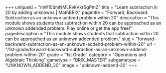 +++
uniqueid = "mW10dmNMLRvkVkrSgPmZ"
title = "Learn subtraction in 20 by adding unknowns | MathBRIX"
pagetitle = "Forward, Backward: Subtraction as an unknown addend problem within 20"
description = "This module shows students that subtraction within 20 can be approached as an unknown addended problem. Play online or get the app free!"
pagedescription = "This module shows students that subtraction within 20 can be approached as an unknown addended problem."
slug = "forward-backward-subtraction-as-an-unknown-addend-problem-within-20"
url = "/1st-grade/forward-backward-subtraction-as-an-unknown-addend-problem-within-20"
grade = "1st Grade"
category = "Operations and Algebraic Thinking"
gametype = "BRIX_MASTER"
subgametype = "UNKNOWN_ADDEND_20"
image = "unknown-addend-20"
+++